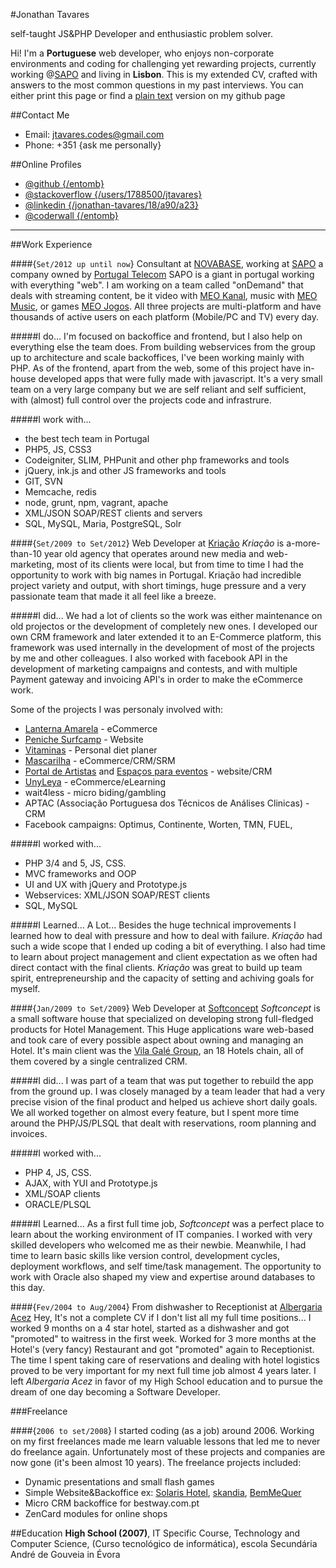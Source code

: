 <!--- welcome.all-100 -->
<!--- title -->
#Jonathan Tavares

self-taught JS&PHP Developer and enthusiastic problem solver.
<!--- /title -->
<!--- /welcome -->

<!--- about.all-100 -->
Hi! I'm a __Portuguese__ web developer, who enjoys non-corporate environments and coding for challenging yet rewarding projects, currently working @[SAPO](http://www.sapo.pt) and living in __Lisbon__. This is my extended CV, crafted with answers to the most common questions in my past interviews. You can either print this page or find a [plain text](https://github.com/entomb/entomb.github.io/blob/master/README.md) version on my github page
<!--- /about -->


<!--- contacts.all-50.small-100.tiny-100 -->
##Contact Me
- Email: jtavares.codes@gmail.com
- Phone: +351 {ask me personally}

<!--- /contacts -->

<!--- profiles.all-50.small-100.tiny-100 -->

##Online Profiles
- [@github {/entomb}](https://github.com/entomb)
- [@stackoverflow {/users/1788500/jtavares}](http://stackoverflow.com/users/1788500/jtavares)
- [@linkedin {/jonathan-tavares/18/a90/a23}](http://linkedin.com/pub/jonathan-tavares/18/a90/a23)
- [@coderwall {/entomb}](http://coderwall.com/entomb)

<!--- /contacts -->

--------------------------------

<!--- work.all-100 -->
##Work Experience

<!--- .position -->
####{`Set/2012 up until now`} Consultant at [NOVABASE](http://www.novabase.pt/), working at [SAPO](http://www.sapo.pt) a company owned by [Portugal Telecom](http://www.telecom.pt/)
SAPO is a giant in portugal working with everything "web". I am working on a team called "onDemand" that deals with streaming content, be it video with [MEO Kanal](http://kanal.pt/), music with [MEO Music](http://music.meo.pt/), or games [MEO Jogos](http://jogos.meo.pt/). All three projects are multi-platform and have thousands of active users on each platform (Mobile/PC and TV) every day.

#####I do...
I'm focused on backoffice and frontend, but I also help on everything else the team does. From building webservices from the group up to architecture and scale backoffices, I've been working mainly with PHP. As of the frontend, apart from the web, some of this project have in-house developed apps that were fully made with javascript. It's a very small team on a very large company but we are self reliant and self sufficient, with (almost) full control over the projects code and infrastrure.

#####I work with...
- the best tech team in Portugal
- PHP5, JS, CSS3
- Codeigniter, SLIM, PHPunit and other php frameworks and tools
- jQuery, ink.js and other JS frameworks and tools
- GIT, SVN
- Memcache, redis
- node, grunt, npm, vagrant, apache
- XML/JSON SOAP/REST clients and servers
- SQL, MySQL, Maria, PostgreSQL, Solr

<!--- /position -->

<!--- .position -->
####{`Set/2009 to Set/2012`} Web Developer at [Kriação](http://kriacao.pt/)
_Kriação_ is a-more-than-10 year old agency that operates around new media and web-marketing, most of its clients were local, but from time to time I had the opportunity to work with big names in Portugal. Kriação had incredible project variety and output, with short timings, huge pressure and a very passionate team that made it all feel like a breeze.


#####I did...
We had a lot of clients so the work was either maintenance on old projectos or the development of completely new ones. I developed our own CRM framework and later extended it to an E-Commerce platform, this framework was used internally in the development of most of the projects by me and other colleagues. I also worked with facebook API in the development of marketing campaigns and contests, and with multiple Payment gateway and invoicing API's in order to make the eCommerce work.

Some of the projects I was personaly involved with:
- [Lanterna Amarela](http://www.lanterna-amarela.pt/) - eCommerce
- [Peniche Surfcamp](http://www.penichesurfcamp.com/) - Website
- [Vitaminas](http://www.vitaminas.com.pt) - Personal diet planer
- [Mascarilha](http://www.mascarilha.pt/) - eCommerce/CRM/SRM
- [Portal de Artistas](http://portaldeartistas.pt) and [Espaços para eventos](http://espacosparaeventos.com.pt/) - website/CRM
- [UnyLeya](http://www.unyleya.com.pt/) - eCommerce/eLearning
- wait4less - micro biding/gambling
- APTAC (Associação Portuguesa dos Técnicos de Análises Clinicas) - CRM
- Facebook campaigns: Optimus, Continente, Worten, TMN, FUEL,


#####I worked with...
- PHP 3/4 and 5, JS, CSS.
- MVC frameworks and OOP
- UI and UX with jQuery and Prototype.js
- Webservices: XML/JSON SOAP/REST clients
- SQL, MySQL

#####I Learned...
A Lot... Besides the huge technical improvements I learned how to deal with pressure and how to deal with failure. _Kriação_ had such a wide scope that I ended up coding a bit of everything. I also had time to learn about project management and client expectation as we often had direct contact with the final clients. _Kriação_ was great to build up team spirit, entrepreneurship and the capacity of setting and achiving goals for myself.
<!--- /position -->



<!--- .position -->
####{`Jan/2009 to Set/2009`} Web Developer at [Softconcept](http://www.softconcept.pt/)
_Softconcept_ is a small software house that specialized on developing strong full-fledged products for Hotel Management. This Huge applications ware web-based and took care of every possible aspect about owning and managing an Hotel. It's main client was the [Vila Galé Group](http://www.vilagale.com/), an 18 Hotels chain, all of them covered by a single centralized CRM.

#####I did...
I was part of a team that was put together to rebuild the app from the ground up. I was closely managed by a team leader that had a very precise vision of the final product and helped us achieve short daily goals. We all worked together on almost every feature, but I spent more time around the PHP/JS/PLSQL that dealt with reservations, room planning and invoices.

#####I worked with...
- PHP 4, JS, CSS.
- AJAX, with YUI and Prototype.js
- XML/SOAP clients
- ORACLE/PLSQL

#####I Learned...
As a first full time job, _Softconcept_ was a perfect place to learn about the working environment of IT companies. I worked with very skilled developers who welcomed me as their newbie. Meanwhile, I had time to learn basic skills like version control, development cycles, deployment workflows, and self time/task management. The opportunity to work with Oracle also shaped my view and expertise around databases to this day.
<!--- /position -->


<!--- .position -->
####{`Fev/2004 to Aug/2004`} From dishwasher to Receptionist at [Albergaria Acez](http://www.albergaria-acez.pt/)
Hey, It's not a complete CV if I don't list all my full time positions... I worked 9 months on a 4 star hotel,
started as a dishwasher and got "promoted" to waitress in the first week. Worked for 3 more months at the Hotel's (very fancy) Restaurant and got "promoted" again to Receptionist.
The time I spent taking care of reservations and dealing with hotel logistics proved to be very important for my next full time job almost 4 years later.
I left _Albergaria Acez_ in favor of my High School education and to pursue the dream of one day becoming a Software Developer.
<!--- /position -->



###Freelance

<!--- .position -->
####{`2006 to set/2008`}
I started coding (as a job) around 2006. Working on my first freelances made me learn valuable lessons that led me to never do freelance again.
Unfortunately most of these projects and companies are now gone (it's been almost 10 years). The freelance projects included:
- Dynamic presentations and small flash games
- Simple Website&Backoffice ex: [Solaris Hotel](http://www.solarishotel.pt/), [skandia](http://www.skandia.pt/), [BemMeQuer](http://www.bemmequer.com.pt/)
- Micro CRM backoffice for bestway.com.pt
- ZenCard modules for online shops
<!--- /position -->


<!--- /work -->

<!--- education.all-100 -->
##Education
__High School (2007)__, IT Specific Course, Technology and Computer Science, (Curso tecnológico de informática), escola Secundária André de Gouveia in Évora

<!--- /education -->